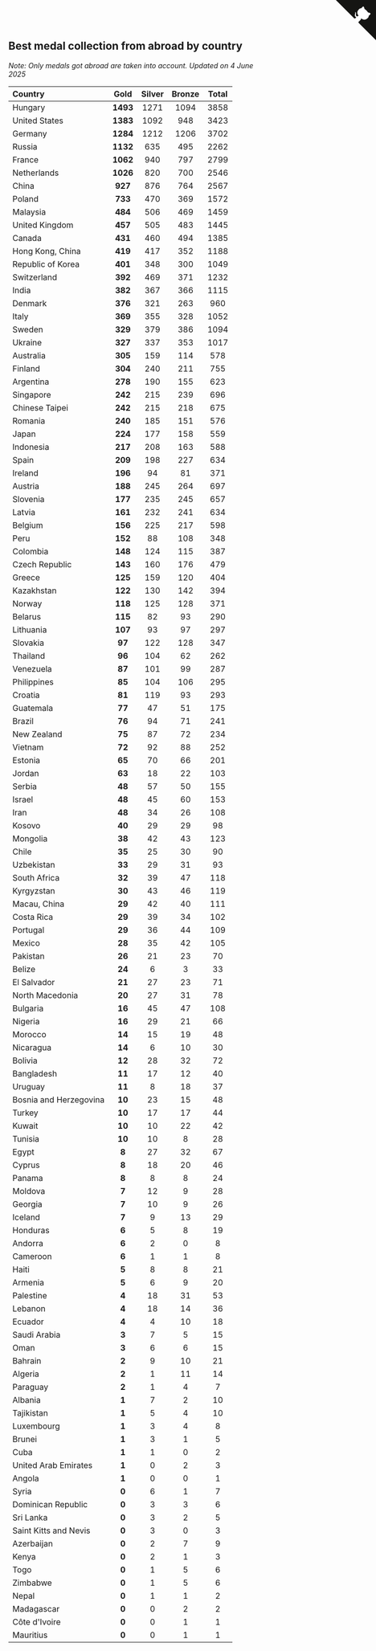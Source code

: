 ## Best medal collection from abroad by country

*Note: Only medals got abroad are taken into account.*
*Updated on  4 June 2025*

| Country | Gold | Silver | Bronze | Total |
| :--- | :--: | :--: | :--: | :--: |
| Hungary | **1493** | 1271 | 1094 | 3858 |
| United States | **1383** | 1092 | 948 | 3423 |
| Germany | **1284** | 1212 | 1206 | 3702 |
| Russia | **1132** | 635 | 495 | 2262 |
| France | **1062** | 940 | 797 | 2799 |
| Netherlands | **1026** | 820 | 700 | 2546 |
| China | **927** | 876 | 764 | 2567 |
| Poland | **733** | 470 | 369 | 1572 |
| Malaysia | **484** | 506 | 469 | 1459 |
| United Kingdom | **457** | 505 | 483 | 1445 |
| Canada | **431** | 460 | 494 | 1385 |
| Hong Kong, China | **419** | 417 | 352 | 1188 |
| Republic of Korea | **401** | 348 | 300 | 1049 |
| Switzerland | **392** | 469 | 371 | 1232 |
| India | **382** | 367 | 366 | 1115 |
| Denmark | **376** | 321 | 263 | 960 |
| Italy | **369** | 355 | 328 | 1052 |
| Sweden | **329** | 379 | 386 | 1094 |
| Ukraine | **327** | 337 | 353 | 1017 |
| Australia | **305** | 159 | 114 | 578 |
| Finland | **304** | 240 | 211 | 755 |
| Argentina | **278** | 190 | 155 | 623 |
| Singapore | **242** | 215 | 239 | 696 |
| Chinese Taipei | **242** | 215 | 218 | 675 |
| Romania | **240** | 185 | 151 | 576 |
| Japan | **224** | 177 | 158 | 559 |
| Indonesia | **217** | 208 | 163 | 588 |
| Spain | **209** | 198 | 227 | 634 |
| Ireland | **196** | 94 | 81 | 371 |
| Austria | **188** | 245 | 264 | 697 |
| Slovenia | **177** | 235 | 245 | 657 |
| Latvia | **161** | 232 | 241 | 634 |
| Belgium | **156** | 225 | 217 | 598 |
| Peru | **152** | 88 | 108 | 348 |
| Colombia | **148** | 124 | 115 | 387 |
| Czech Republic | **143** | 160 | 176 | 479 |
| Greece | **125** | 159 | 120 | 404 |
| Kazakhstan | **122** | 130 | 142 | 394 |
| Norway | **118** | 125 | 128 | 371 |
| Belarus | **115** | 82 | 93 | 290 |
| Lithuania | **107** | 93 | 97 | 297 |
| Slovakia | **97** | 122 | 128 | 347 |
| Thailand | **96** | 104 | 62 | 262 |
| Venezuela | **87** | 101 | 99 | 287 |
| Philippines | **85** | 104 | 106 | 295 |
| Croatia | **81** | 119 | 93 | 293 |
| Guatemala | **77** | 47 | 51 | 175 |
| Brazil | **76** | 94 | 71 | 241 |
| New Zealand | **75** | 87 | 72 | 234 |
| Vietnam | **72** | 92 | 88 | 252 |
| Estonia | **65** | 70 | 66 | 201 |
| Jordan | **63** | 18 | 22 | 103 |
| Serbia | **48** | 57 | 50 | 155 |
| Israel | **48** | 45 | 60 | 153 |
| Iran | **48** | 34 | 26 | 108 |
| Kosovo | **40** | 29 | 29 | 98 |
| Mongolia | **38** | 42 | 43 | 123 |
| Chile | **35** | 25 | 30 | 90 |
| Uzbekistan | **33** | 29 | 31 | 93 |
| South Africa | **32** | 39 | 47 | 118 |
| Kyrgyzstan | **30** | 43 | 46 | 119 |
| Macau, China | **29** | 42 | 40 | 111 |
| Costa Rica | **29** | 39 | 34 | 102 |
| Portugal | **29** | 36 | 44 | 109 |
| Mexico | **28** | 35 | 42 | 105 |
| Pakistan | **26** | 21 | 23 | 70 |
| Belize | **24** | 6 | 3 | 33 |
| El Salvador | **21** | 27 | 23 | 71 |
| North Macedonia | **20** | 27 | 31 | 78 |
| Bulgaria | **16** | 45 | 47 | 108 |
| Nigeria | **16** | 29 | 21 | 66 |
| Morocco | **14** | 15 | 19 | 48 |
| Nicaragua | **14** | 6 | 10 | 30 |
| Bolivia | **12** | 28 | 32 | 72 |
| Bangladesh | **11** | 17 | 12 | 40 |
| Uruguay | **11** | 8 | 18 | 37 |
| Bosnia and Herzegovina | **10** | 23 | 15 | 48 |
| Turkey | **10** | 17 | 17 | 44 |
| Kuwait | **10** | 10 | 22 | 42 |
| Tunisia | **10** | 10 | 8 | 28 |
| Egypt | **8** | 27 | 32 | 67 |
| Cyprus | **8** | 18 | 20 | 46 |
| Panama | **8** | 8 | 8 | 24 |
| Moldova | **7** | 12 | 9 | 28 |
| Georgia | **7** | 10 | 9 | 26 |
| Iceland | **7** | 9 | 13 | 29 |
| Honduras | **6** | 5 | 8 | 19 |
| Andorra | **6** | 2 | 0 | 8 |
| Cameroon | **6** | 1 | 1 | 8 |
| Haiti | **5** | 8 | 8 | 21 |
| Armenia | **5** | 6 | 9 | 20 |
| Palestine | **4** | 18 | 31 | 53 |
| Lebanon | **4** | 18 | 14 | 36 |
| Ecuador | **4** | 4 | 10 | 18 |
| Saudi Arabia | **3** | 7 | 5 | 15 |
| Oman | **3** | 6 | 6 | 15 |
| Bahrain | **2** | 9 | 10 | 21 |
| Algeria | **2** | 1 | 11 | 14 |
| Paraguay | **2** | 1 | 4 | 7 |
| Albania | **1** | 7 | 2 | 10 |
| Tajikistan | **1** | 5 | 4 | 10 |
| Luxembourg | **1** | 3 | 4 | 8 |
| Brunei | **1** | 3 | 1 | 5 |
| Cuba | **1** | 1 | 0 | 2 |
| United Arab Emirates | **1** | 0 | 2 | 3 |
| Angola | **1** | 0 | 0 | 1 |
| Syria | **0** | 6 | 1 | 7 |
| Dominican Republic | **0** | 3 | 3 | 6 |
| Sri Lanka | **0** | 3 | 2 | 5 |
| Saint Kitts and Nevis | **0** | 3 | 0 | 3 |
| Azerbaijan | **0** | 2 | 7 | 9 |
| Kenya | **0** | 2 | 1 | 3 |
| Togo | **0** | 1 | 5 | 6 |
| Zimbabwe | **0** | 1 | 5 | 6 |
| Nepal | **0** | 1 | 1 | 2 |
| Madagascar | **0** | 0 | 2 | 2 |
| Côte d'Ivoire | **0** | 0 | 1 | 1 |
| Mauritius | **0** | 0 | 1 | 1 |


<a href="https://github.com/jonatanklosko/wca_statistics" class="github-corner" aria-label="View source on Github"><svg width="80" height="80" viewBox="0 0 250 250" style="fill:#151513; color:#fff; position: absolute; top: 0; border: 0; right: 0;" aria-hidden="true"><path d="M0,0 L115,115 L130,115 L142,142 L250,250 L250,0 Z"></path><path d="M128.3,109.0 C113.8,99.7 119.0,89.6 119.0,89.6 C122.0,82.7 120.5,78.6 120.5,78.6 C119.2,72.0 123.4,76.3 123.4,76.3 C127.3,80.9 125.5,87.3 125.5,87.3 C122.9,97.6 130.6,101.9 134.4,103.2" fill="currentColor" style="transform-origin: 130px 106px;" class="octo-arm"></path><path d="M115.0,115.0 C114.9,115.1 118.7,116.5 119.8,115.4 L133.7,101.6 C136.9,99.2 139.9,98.4 142.2,98.6 C133.8,88.0 127.5,74.4 143.8,58.0 C148.5,53.4 154.0,51.2 159.7,51.0 C160.3,49.4 163.2,43.6 171.4,40.1 C171.4,40.1 176.1,42.5 178.8,56.2 C183.1,58.6 187.2,61.8 190.9,65.4 C194.5,69.0 197.7,73.2 200.1,77.6 C213.8,80.2 216.3,84.9 216.3,84.9 C212.7,93.1 206.9,96.0 205.4,96.6 C205.1,102.4 203.0,107.8 198.3,112.5 C181.9,128.9 168.3,122.5 157.7,114.1 C157.9,116.9 156.7,120.9 152.7,124.9 L141.0,136.5 C139.8,137.7 141.6,141.9 141.8,141.8 Z" fill="currentColor" class="octo-body"></path></svg></a><style>.github-corner:hover .octo-arm{animation:octocat-wave 560ms ease-in-out}@keyframes octocat-wave{0%,100%{transform:rotate(0)}20%,60%{transform:rotate(-25deg)}40%,80%{transform:rotate(10deg)}}@media (max-width:500px){.github-corner:hover .octo-arm{animation:none}.github-corner .octo-arm{animation:octocat-wave 560ms ease-in-out}}</style>
